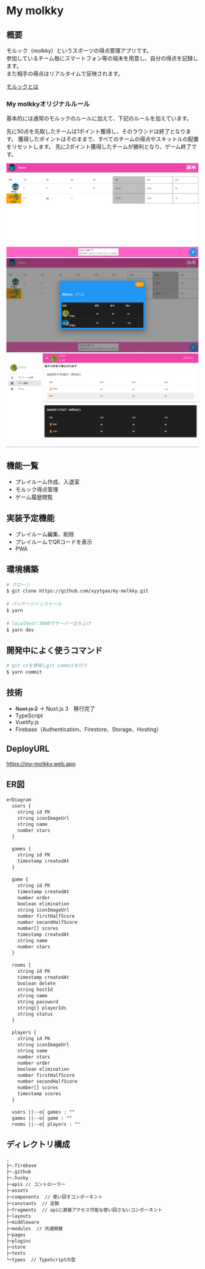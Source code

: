 # My molkky

## 概要

モルック（molkky）というスポーツの得点管理アプリです。  
参加しているチーム毎にスマートフォン等の端末を用意し、自分の得点を記録します。  
また相手の得点はリアルタイムで反映されます。

[モルックとは](https://molkky.jp/molkky/)


### My molkkyオリジナルルール

基本的には通常のモルックのルールに加えて、下記のルールを加えています。

先に50点を先取したチームは1ポイント獲得し、そのラウンドは終了となります。
獲得したポイントはそのままで、すべてのチームの得点やスキットルの配置をリセットします。
先に2ポイント獲得したチームが勝利となり、ゲーム終了です。

<img src="https://github.com/xyytgae/my-molkky/blob/images/capture_1.png" alt="capture_1" >

<img src="https://github.com/xyytgae/my-molkky/blob/images/capture_2.PNG" alt="capture_2" >

<img src="https://github.com/xyytgae/my-molkky/blob/images/capture_3.PNG" alt="capture_3" >

## 機能一覧
- プレイルーム作成、入退室
- モルック得点管理
- ゲーム履歴閲覧

## 実装予定機能
- プレイルーム編集、削除
- プレイルームでQRコードを表示
- PWA

## 環境構築

```bash
# クローン
$ git clone https://github.com/xyytgae/my-molkky.git

# パッケージインストール
$ yarn

# localhost:3000でサーバー立ち上げ
$ yarn dev
```

## 開発中によく使うコマンド
```bash
# git czを使用しgit commitを行う
$ yarn commit
```

## 技術
- ~~Nuxt.js 2~~ → Nuxt.js 3　移行完了
- TypeScript
- Vuetify.js
- Firebase（Authentication、Firestore、Storage、Hosting）

## DeployURL

https://my-molkky.web.app


## ER図

```mermaid
erDiagram
  users {
    string id PK
    string iconImageUrl
    string name
    number stars
  }

  games {
    string id PK
    timestamp createdAt
  }

  game {
    string id PK
    timestamp createdAt
    number order
    boolean elimination
    string iconImageUrl
    number firstHalfScore
    number secondHalfScore
    number[] scores
    timestamp createdAt
    string name
    number stars
  }

  rooms {
    string id PK
    timestamp createdAt
    boolean delete
    string hostId
    string name
    string password
    string[] playerIds
    string status
  }

  players {
    string id PK
    string iconImageUrl
    string name
    number stars
    number order
    boolean elimination
    number firstHalfScore
    number secondHalfScore
    number[] scores
    timestamp scores
  }

  users ||--o{ games : ""
  games ||--o{ game : ""
  rooms ||--o{ players : ""
```


## ディレクトリ構成

```
.
├─.firebase
├─.github
├─.husky
├─apis // コントローラー
├─assets
├─components  // 使い回すコンポーネント
├─constants  // 定数
├─fragments  // apiに直接アクセス可能な使い回さないコンポーネント
├─layouts
├─middleware
├─modules  // 共通関数
├─pages
├─plugins
├─store
├─tests
└─types  // TypeScriptの型

```